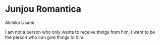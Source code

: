 # Junjou Romantica

Akihiko Usami

I am not a person who only wants to receive things from him, I want to be the person who can give things to him.